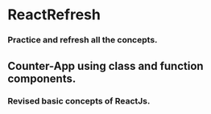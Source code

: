 # ReactRefresh

### Practice and refresh all the concepts.

## Counter-App using class and function components.

### Revised basic concepts of ReactJs.
